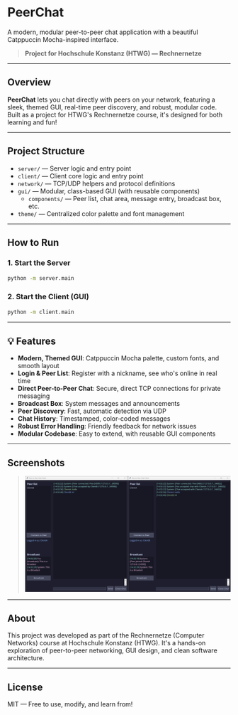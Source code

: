 # PeerChat

A modern, modular peer-to-peer chat application with a beautiful Catppuccin Mocha-inspired interface.

> **Project for Hochschule Konstanz (HTWG) — Rechnernetze**

---

## Overview

**PeerChat** lets you chat directly with peers on your network, featuring a sleek, themed GUI, real-time peer discovery, and robust, modular code. Built as a project for HTWG's Rechnernetze course, it's designed for both learning and fun!

---

## Project Structure

- `server/` — Server logic and entry point
- `client/` — Client core logic and entry point
- `network/` — TCP/UDP helpers and protocol definitions
- `gui/` — Modular, class-based GUI (with reusable components)
  - `components/` — Peer list, chat area, message entry, broadcast box, etc.
- `theme/` — Centralized color palette and font management

---

## How to Run

### 1. Start the Server

```bash
python -m server.main
```

### 2. Start the Client (GUI)

```bash
python -m client.main
```

---

## 💡 Features

- **Modern, Themed GUI**: Catppuccin Mocha palette, custom fonts, and smooth layout
- **Login & Peer List**: Register with a nickname, see who's online in real time
- **Direct Peer-to-Peer Chat**: Secure, direct TCP connections for private messaging
- **Broadcast Box**: System messages and announcements
- **Peer Discovery**: Fast, automatic detection via UDP
- **Chat History**: Timestamped, color-coded messages
- **Robust Error Handling**: Friendly feedback for network issues
- **Modular Codebase**: Easy to extend, with reusable GUI components

---

## Screenshots

> ![screenshot-1](screenshots/screenshot-1.png)

---

## About

This project was developed as part of the Rechnernetze (Computer Networks) course at Hochschule Konstanz (HTWG). It's a hands-on exploration of peer-to-peer networking, GUI design, and clean software architecture.

---

## License

MIT — Free to use, modify, and learn from!
